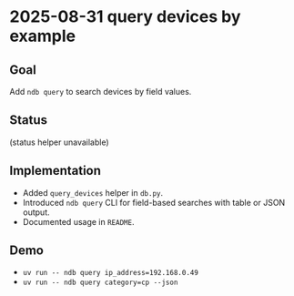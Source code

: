 # 2025-08-31 query devices by example

## Goal

Add `ndb query` to search devices by field values.

## Status

(status helper unavailable)

## Implementation

- Added `query_devices` helper in `db.py`.
- Introduced `ndb query` CLI for field-based searches with table or JSON output.
- Documented usage in `README`.

## Demo

- `uv run -- ndb query ip_address=192.168.0.49`
- `uv run -- ndb query category=cp --json`
